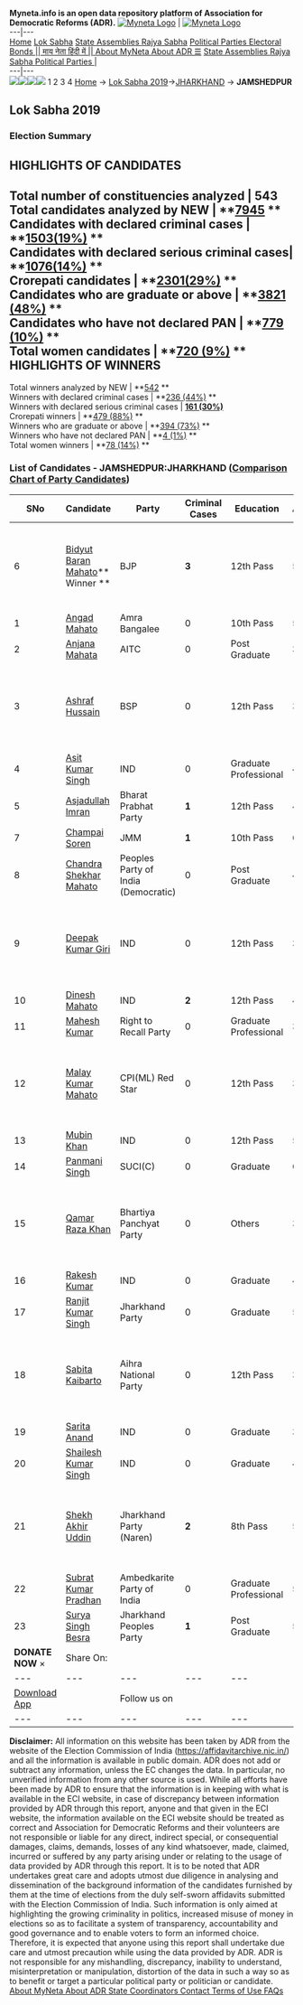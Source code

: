 **Myneta.info is an open data repository platform of Association for Democratic Reforms (ADR).**
[![Myneta Logo](https://www.myneta.info/lib/img/myneta-logo.png)](https://www.myneta.info/) | [![Myneta Logo](https://www.myneta.info/lib/img/adr-logo.png)](https://adrindia.org)  
---|---  
[Home](https://www.myneta.info/) [Lok Sabha](https://www.myneta.info/#ls "Lok Sabha") [ State Assemblies ](https://www.myneta.info/#sa "State Assemblies") [Rajya Sabha](https://www.myneta.info/#rs "Rajya Sabha") [Political Parties ](https://www.myneta.info/party "Political Parties") [ Electoral Bonds ](https://www.myneta.info/electoral_bonds "Electoral Bonds") [ || माय नेता हिंदी में || ](https://translate.google.co.in/translate?prev=hp&hl=en&js=y&u=www.myneta.info&sl=en&tl=hi&history_state0=) [ About MyNeta ](https://adrindia.org/content/about-myneta) [ About ADR ](https://adrindia.org/about-adr/who-we-are) [☰](javascript:void\(0\))
[ State Assemblies ](https://www.myneta.info/#sa "State Assemblies") [ Rajya Sabha ](https://www.myneta.info/#rs "Rajya Sabha") [ Political Parties ](https://www.myneta.info/party "Political Parties")
|   
---|---  
![](https://www.myneta.info/lib/img/banner/banner-1.png)![](https://www.myneta.info/lib/img/banner/banner-2.png)![](https://www.myneta.info/lib/img/banner/banner-3.png)![](https://www.myneta.info/lib/img/banner/banner-4.png)
1  2  3  4 
[Home](https://www.myneta.info/) → [Lok Sabha 2019](https://www.myneta.info/LokSabha2019/)→[JHARKHAND](https://www.myneta.info/LokSabha2019/index.php?action=show_constituencies&state_id=60) → **JAMSHEDPUR**
### 
## Lok Sabha 2019
###  Election Summary 
HIGHLIGHTS OF CANDIDATES  
---  
Total number of constituencies analyzed |  543   
Total candidates analyzed by NEW | **[7945](https://www.myneta.info/LokSabha2019/index.php?action=summary&subAction=candidates_analyzed&sort=candidate#summary) **  
Candidates with declared criminal cases | **[1503(19%)](https://www.myneta.info/LokSabha2019/index.php?action=summary&subAction=crime&sort=candidate#summary) **  
Candidates with declared serious criminal cases| **[1076(14%)](https://www.myneta.info/LokSabha2019/index.php?action=summary&subAction=serious_crime&sort=candidate#summary) **  
Crorepati candidates | **[2301(29%)](https://www.myneta.info/LokSabha2019/index.php?action=summary&subAction=crorepati&sort=candidate#summary) **  
Candidates who are graduate or above | **[3821 (48%)](https://www.myneta.info/LokSabha2019/index.php?action=summary&subAction=education&sort=candidate#summary) **  
Candidates who have not declared PAN | **[779 (10%)](https://www.myneta.info/LokSabha2019/index.php?action=summary&subAction=without_pan&sort=candidate#summary) **  
Total women candidates | **[720 (9%)](https://www.myneta.info/LokSabha2019/index.php?action=summary&subAction=women_candidate&sort=candidate#summary) **  
HIGHLIGHTS OF WINNERS  
---  
Total winners analyzed by NEW | **[542](https://www.myneta.info/LokSabha2019/index.php?action=summary&subAction=winner_analyzed&sort=candidate#summary) **  
Winners with declared criminal cases | **[236 (44%)](https://www.myneta.info/LokSabha2019/index.php?action=summary&subAction=winner_crime&sort=candidate#summary) **  
Winners with declared serious criminal cases | **[161 (30%)](https://www.myneta.info/LokSabha2019/index.php?action=summary&subAction=winner_serious_crime&sort=candidate#summary)**  
Crorepati winners | **[479 (88%)](https://www.myneta.info/LokSabha2019/index.php?action=summary&subAction=winner_crorepati&sort=candidate#summary) **  
Winners who are graduate or above | **[394 (73%)](https://www.myneta.info/LokSabha2019/index.php?action=summary&subAction=winner_education&sort=candidate#summary) **  
Winners who have not declared PAN | **[4 (1%)](https://www.myneta.info/LokSabha2019/index.php?action=summary&subAction=winner_without_pan&sort=candidate#summary) **  
Total women winners | **[78 (14%)](https://www.myneta.info/LokSabha2019/index.php?action=summary&subAction=winner_women&sort=candidate#summary) **  
### List of Candidates - JAMSHEDPUR:JHARKHAND ([Comparison Chart of Party Candidates](https://www.myneta.info/LokSabha2019/comparisonchart.php?constituency_id=595))
SNo | Candidate| Party| Criminal Cases| Education| Age| Total Assets| Liabilities  
---|---|---|---|---|---|---|---  
6  | [Bidyut Baran Mahato](https://www.myneta.info/LokSabha2019/candidate.php?candidate_id=12222)** Winner ** | BJP | **3** | 12th Pass| 56 | ![](https://myneta.info/image_v2.php?myneta_folder=LokSabha2019&candidate_id=12222&col=ta) | ![](https://myneta.info/image_v2.php?myneta_folder=LokSabha2019&candidate_id=12222&col=lia)  
1  | [Angad Mahato](https://www.myneta.info/LokSabha2019/candidate.php?candidate_id=12219) | Amra Bangalee | 0 | 10th Pass| 51 | Rs 32,76,000 ~ 32 Lacs+ | Rs 0 ~   
2  | [Anjana Mahata](https://www.myneta.info/LokSabha2019/candidate.php?candidate_id=12217) | AITC | 0 | Post Graduate| 38 | Rs 80,60,342 ~ 80 Lacs+ | Rs 0 ~   
3  | [Ashraf Hussain](https://www.myneta.info/LokSabha2019/candidate.php?candidate_id=12220) | BSP | 0 | 12th Pass| 39 | ![](https://myneta.info/image_v2.php?myneta_folder=LokSabha2019&candidate_id=12220&col=ta) | ![](https://myneta.info/image_v2.php?myneta_folder=LokSabha2019&candidate_id=12220&col=lia)  
4  | [Asit Kumar Singh](https://www.myneta.info/LokSabha2019/candidate.php?candidate_id=13346) | IND | 0 | Graduate Professional| 49 | Rs 24,94,948 ~ 24 Lacs+ | Rs 0 ~   
5  | [Asjadullah Imran](https://www.myneta.info/LokSabha2019/candidate.php?candidate_id=12906) | Bharat Prabhat Party | **1** | 12th Pass| 49 | Rs 28,69,628 ~ 28 Lacs+ | Rs 0 ~   
7  | [Champai Soren](https://www.myneta.info/LokSabha2019/candidate.php?candidate_id=12909) | JMM | **1** | 10th Pass| 62 | Rs 2,28,22,491 ~ 2 Crore+ | Rs 76,50,059 ~ 76 Lacs+  
8  | [Chandra Shekhar Mahato](https://www.myneta.info/LokSabha2019/candidate.php?candidate_id=12912) | Peoples Party of India (Democratic) | 0 | Post Graduate| 47 | Rs 32,48,346 ~ 32 Lacs+ | Rs 17,209 ~ 17 Thou+  
9  | [Deepak Kumar Giri](https://www.myneta.info/LokSabha2019/candidate.php?candidate_id=13348) | IND | 0 | 12th Pass| 37 | ![](https://myneta.info/image_v2.php?myneta_folder=LokSabha2019&candidate_id=13348&col=ta) | ![](https://myneta.info/image_v2.php?myneta_folder=LokSabha2019&candidate_id=13348&col=lia)  
10  | [Dinesh Mahato](https://www.myneta.info/LokSabha2019/candidate.php?candidate_id=13347) | IND | **2** | 12th Pass| 46 | Rs 58,71,513 ~ 58 Lacs+ | Rs 29,500 ~ 29 Thou+  
11  | [Mahesh Kumar](https://www.myneta.info/LokSabha2019/candidate.php?candidate_id=12218) | Right to Recall Party | 0 | Graduate Professional| 36 | Rs 10,74,449 ~ 10 Lacs+ | Rs 5,67,313 ~ 5 Lacs+  
12  | [Malay Kumar Mahato](https://www.myneta.info/LokSabha2019/candidate.php?candidate_id=12908) | CPI(ML) Red Star | 0 | 12th Pass| 37 | ![](https://myneta.info/image_v2.php?myneta_folder=LokSabha2019&candidate_id=12908&col=ta) | ![](https://myneta.info/image_v2.php?myneta_folder=LokSabha2019&candidate_id=12908&col=lia)  
13  | [Mubin Khan](https://www.myneta.info/LokSabha2019/candidate.php?candidate_id=12216) | IND | 0 | 12th Pass| 58 | Rs 13,65,000 ~ 13 Lacs+ | Rs 1,00,000 ~ 1 Lacs+  
14  | [Panmani Singh](https://www.myneta.info/LokSabha2019/candidate.php?candidate_id=12913) | SUCI(C) | 0 | Graduate| 62 | Rs 42,83,897 ~ 42 Lacs+ | Rs 20,000 ~ 20 Thou+  
15  | [Qamar Raza Khan](https://www.myneta.info/LokSabha2019/candidate.php?candidate_id=12907) | Bhartiya Panchyat Party | 0 | Others| 34 | ![](https://myneta.info/image_v2.php?myneta_folder=LokSabha2019&candidate_id=12907&col=ta) | ![](https://myneta.info/image_v2.php?myneta_folder=LokSabha2019&candidate_id=12907&col=lia)  
16  | [Rakesh Kumar](https://www.myneta.info/LokSabha2019/candidate.php?candidate_id=13349) | IND | 0 | Graduate| 42 | Rs 74,00,000 ~ 74 Lacs+ | Rs 0 ~   
17  | [Ranjit Kumar Singh](https://www.myneta.info/LokSabha2019/candidate.php?candidate_id=12910) | Jharkhand Party | 0 | Graduate| 54 | Rs 2,09,15,000 ~ 2 Crore+ | Rs 0 ~   
18  | [Sabita Kaibarto](https://www.myneta.info/LokSabha2019/candidate.php?candidate_id=12904) | Aihra National Party | 0 | 12th Pass| 35 | ![](https://myneta.info/image_v2.php?myneta_folder=LokSabha2019&candidate_id=12904&col=ta) | ![](https://myneta.info/image_v2.php?myneta_folder=LokSabha2019&candidate_id=12904&col=lia)  
19  | [Sarita Anand](https://www.myneta.info/LokSabha2019/candidate.php?candidate_id=13351) | IND | 0 | Graduate| 38 | Rs 1,40,22,115 ~ 1 Crore+ | Rs 70,93,866 ~ 70 Lacs+  
20  | [Shailesh Kumar Singh](https://www.myneta.info/LokSabha2019/candidate.php?candidate_id=13350) | IND | 0 | Graduate| 49 | Rs 3,00,68,000 ~ 3 Crore+ | Rs 0 ~   
21  | [Shekh Akhir Uddin](https://www.myneta.info/LokSabha2019/candidate.php?candidate_id=12221) | Jharkhand Party (Naren) | **2** | 8th Pass| 54 | ![](https://myneta.info/image_v2.php?myneta_folder=LokSabha2019&candidate_id=12221&col=ta) | ![](https://myneta.info/image_v2.php?myneta_folder=LokSabha2019&candidate_id=12221&col=lia)  
22  | [Subrat Kumar Pradhan](https://www.myneta.info/LokSabha2019/candidate.php?candidate_id=12905) | Ambedkarite Party of India | 0 | Graduate Professional| 53 | Rs 3,25,043 ~ 3 Lacs+ | Rs 0 ~   
23  | [Surya Singh Besra](https://www.myneta.info/LokSabha2019/candidate.php?candidate_id=12911) | Jharkhand Peoples Party | **1** | Post Graduate| 57 | Rs 1,20,36,532 ~ 1 Crore+ | Rs 12,00,000 ~ 12 Lacs+  
|  **DONATE NOW** × |  Share On:  | [](https://api.whatsapp.com/send?text=https%3A%2F%2Fmyneta.info%2Fpunjab2022%2Findex.php%3Faction%3Dshow_constituencies%26state_id%3D19) | [](https://www.facebook.com/sharer/sharer.php?u=https%3A%2F%2Fmyneta.info%2Fpunjab2022%2Findex.php%3Faction%3Dshow_constituencies%26state_id%3D19) | [](https://twitter.com/share?url=https%3A%2F%2Fmyneta.info%2Fpunjab2022%2Findex.php%3Faction%3Dshow_constituencies%26state_id%3D19)  
---|---|---|---|---  
| [ Download App ](https://play.google.com/store/apps/details?id=com.webrosoft.myneta1&pcampaignid=pcampaignidMKT-Other-global-all-co-prtnr-py-PartBadge-Mar2515-1) | [](https://play.google.com/store/apps/details?id=com.webrosoft.myneta1&pcampaignid=pcampaignidMKT-Other-global-all-co-prtnr-py-PartBadge-Mar2515-1) |  Follow us on  | [](https://www.facebook.com/adrindia.org/) | [](https://twitter.com/adrspeaks) | [](https://groups.google.com/g/national-election-watch?hl=en&pli=1) | [](https://www.instagram.com/adrspeaks/) | [](https://www.youtube.com/user/adrspeaks) | [](https://sharechat.com/profile/adrspeaks)  
---|---|---|---|---|---|---|---|---  
**Disclaimer:** All information on this website has been taken by ADR from the website of the Election Commission of India (https://affidavitarchive.nic.in/) and all the information is available in public domain. ADR does not add or subtract any information, unless the EC changes the data. In particular, no unverified information from any other source is used. While all efforts have been made by ADR to ensure that the information is in keeping with what is available in the ECI website, in case of discrepancy between information provided by ADR through this report, anyone and that given in the ECI website, the information available on the ECI website should be treated as correct and Association for Democratic Reforms and their volunteers are not responsible or liable for any direct, indirect special, or consequential damages, claims, demands, losses of any kind whatsoever, made, claimed, incurred or suffered by any party arising under or relating to the usage of data provided by ADR through this report. It is to be noted that ADR undertakes great care and adopts utmost due diligence in analysing and dissemination of the background information of the candidates furnished by them at the time of elections from the duly self-sworn affidavits submitted with the Election Commission of India. Such information is only aimed at highlighting the growing criminality in politics, increased misuse of money in elections so as to facilitate a system of transparency, accountability and good governance and to enable voters to form an informed choice. Therefore, it is expected that anyone using this report shall undertake due care and utmost precaution while using the data provided by ADR. ADR is not responsible for any mishandling, discrepancy, inability to understand, misinterpretation or manipulation, distortion of the data in such a way so as to benefit or target a particular political party or politician or candidate. 
[ About MyNeta ](https://adrindia.org/content/about-myneta) [ About ADR ](https://adrindia.org/about-adr/who-we-are) [ State Coordinators ](https://adrindia.org/about-adr/state-coordinators) [ Contact ](https://adrindia.org/contact-us) [ Terms of Use ](https://adrindia.org/content/adr-terms-use) [ FAQs ](https://adrindia.org/content/faqs)
